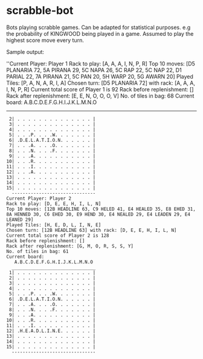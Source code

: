 # scrabble-bot
Bots playing scrabble games. Can be adapted for statistical purposes. e.g the probability of KINGWOOD being played in a game.
Assumed to play the highest score move every turn.

Sample output:

''Current Player: Player 1
Rack to play: [A, A, A, I, N, P, R]
Top 10 moves: [D5 PLANARIA 72, 5A PIRANA 29, 5C NAPA 26, 5C RAP 22, 5C NAP 22, D1 PARIAL 22, 7A PIRANA 21, 5C PAN 20, 5H WARP 20, 5G AWARN 20]
Played Tiles: [P, A, N, A, R, I, A]
Chosen turn: [D5 PLANARIA 72] with rack: [A, A, A, I, N, P, R]
Current total score of Player 1 is 92
Rack before replenishment: []
Rack after replenishment: [E, E, N, O, O, O, V]
No. of tiles in bag: 68
Current board:
   A.B.C.D.E.F.G.H.I.J.K.L.M.N.O 
  _______________________________
``` 1| . . . . . . . . . . . . . . |
 2| . . . . . . . . . . . . . . |
 3| . . . . . . . . . . . . . . |
 4| . . . . . . . . . . . . . . |
 5| . . .P. . . .W. . . . . . . |
 6| .D.E.L.A.T.I.O.N. . . . . . |
 7| . . .A. . . .O. . . . . . . |
 8| . . .N. . . .F. . . . . . . |
 9| . . .A. . . . . . . . . . . |
10| . . .R. . . . . . . . . . . |
11| . . .I. . . . . . . . . . . |
12| . . .A. . . . . . . . . . . |
13| . . . . . . . . . . . . . . |
14| . . . . . . . . . . . . . . |
15| . . . . . . . . . . . . . . |
  -------------------------------
Current Player: Player 2
Rack to play: [D, E, E, H, I, L, N]
Top 10 moves: [12B HEADLINE 63, C9 HELED 41, E4 HEALED 35, E8 EHED 31, 8A HENNED 30, C6 EHED 30, E9 HEND 30, E4 NEALED 29, E4 LEADEN 29, E4 LEANED 29]
Played Tiles: [H, E, D, L, I, N, E]
Chosen turn: [12B HEADLINE 63] with rack: [D, E, E, H, I, L, N]
Current total score of Player 2 is 128
Rack before replenishment: []
Rack after replenishment: [G, M, O, R, S, S, Y]
No. of tiles in bag: 61
Current board:
   A.B.C.D.E.F.G.H.I.J.K.L.M.N.O 
  _______________________________
 1| . . . . . . . . . . . . . . |
 2| . . . . . . . . . . . . . . |
 3| . . . . . . . . . . . . . . |
 4| . . . . . . . . . . . . . . |
 5| . . .P. . . .W. . . . . . . |
 6| .D.E.L.A.T.I.O.N. . . . . . |
 7| . . .A. . . .O. . . . . . . |
 8| . . .N. . . .F. . . . . . . |
 9| . . .A. . . . . . . . . . . |
10| . . .R. . . . . . . . . . . |
11| . . .I. . . . . . . . . . . |
12| .H.E.A.D.L.I.N.E. . . . . . |
13| . . . . . . . . . . . . . . |
14| . . . . . . . . . . . . . . |
15| . . . . . . . . . . . . . . |
  -------------------------------

